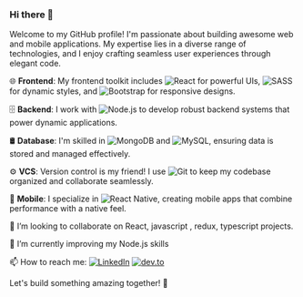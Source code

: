 ### Hi there 👋
Welcome to my GitHub profile! I'm passionate about building awesome web and mobile applications. 
My expertise lies in a diverse range of technologies, and I enjoy crafting seamless user experiences through elegant code.

🌐 **Frontend**: My frontend toolkit includes ![React](https://img.shields.io/badge/-React-61DAFB?logo=react&logoColor=white&style=flat) for powerful UIs, ![SASS](https://img.shields.io/badge/-SASS-CC6699?logo=sass&logoColor=white&style=flat) for dynamic styles, and ![Bootstrap](https://img.shields.io/badge/-Bootstrap-563D7C?logo=bootstrap&logoColor=white&style=flat) for responsive designs.

🗄 **Backend**: I work with ![Node.js](https://img.shields.io/badge/-Node.js-339933?logo=node.js&logoColor=white&style=flat) to develop robust backend systems that power dynamic applications.

🛢 **Database**: I'm skilled in ![MongoDB](https://img.shields.io/badge/-MongoDB-47A248?logo=mongodb&logoColor=white&style=flat) and ![MySQL](https://img.shields.io/badge/-MySQL-4479A1?logo=mysql&logoColor=white&style=flat), ensuring data is stored and managed effectively.

⚙️ **VCS**: Version control is my friend! I use ![Git](https://img.shields.io/badge/-Git-F05032?logo=git&logoColor=white&style=flat) to keep my codebase organized and collaborate seamlessly.

📱 **Mobile**: I specialize in ![React Native](https://img.shields.io/badge/-React%20Native-61DAFB?logo=react&logoColor=white&style=flat), creating mobile apps that combine performance with a native feel.

👯 I’m looking to collaborate on React, javascript , redux, typescript projects.

🌱 I’m currently improving my Node.js skills

📫 How to reach me:
[![LinkedIn](https://img.shields.io/badge/-LinkedIn-blue?style=flat&logo=linkedin&logoColor=white)](https://www.linkedin.com/in/madhavi-rupesh-gaikwad-17b0a015)
[![dev.to](https://img.shields.io/badge/-dev.to-black?style=flat&logo=dev.to&logoColor=white)](https://dev.to/madhavigaikwad)

Let's build something amazing together! 🚀

